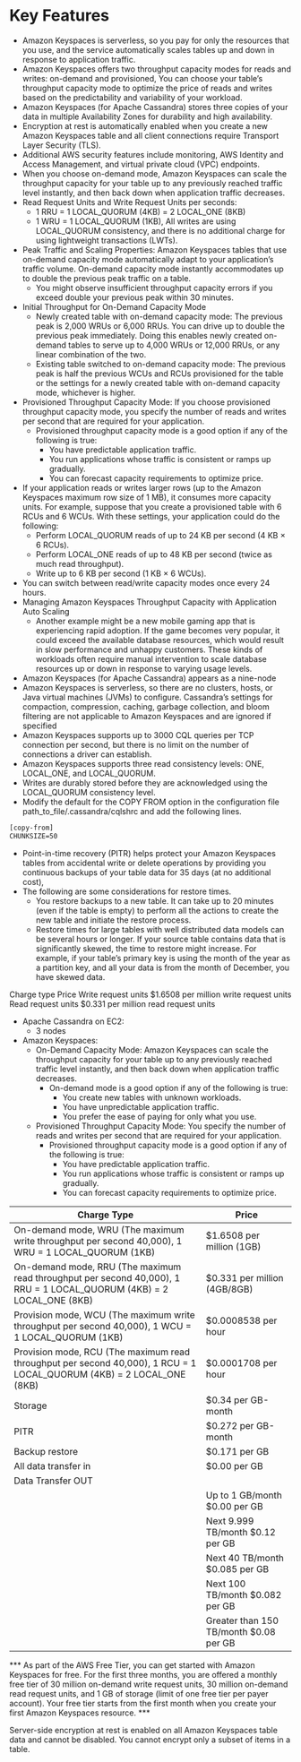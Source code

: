 # Key Features

- Amazon Keyspaces is serverless, so you pay for only the resources that you use, and the service automatically scales tables up and down in response to application traffic.
- Amazon Keyspaces offers two throughput capacity modes for reads and writes: on-demand and provisioned, You can choose your table’s throughput capacity mode to optimize the price of reads and writes based on the predictability and variability of your workload.
- Amazon Keyspaces (for Apache Cassandra) stores three copies of your data in multiple Availability Zones for durability and high availability.
- Encryption at rest is automatically enabled when you create a new Amazon Keyspaces table and all client connections require Transport Layer Security (TLS). 
- Additional AWS security features include monitoring, AWS Identity and Access Management, and virtual private cloud (VPC) endpoints.
- When you choose on-demand mode, Amazon Keyspaces can scale the throughput capacity for your table up to any previously reached traffic level instantly, and then back down when application traffic decreases. 
- Read Request Units and Write Request Units per seconds: 
  - 1 RRU = 1 LOCAL_QUORUM (4KB) = 2 LOCAL_ONE (8KB)
  - 1 WRU = 1 LOCAL_QUORUM (1KB), All writes are using LOCAL_QUORUM consistency, and there is no additional charge for using lightweight transactions (LWTs).
- Peak Traffic and Scaling Properties:
  Amazon Keyspaces tables that use on-demand capacity mode automatically adapt to your application’s traffic volume. On-demand capacity mode instantly accommodates up to double the previous peak traffic on a table.
  - You might observe insufficient throughput capacity errors if you exceed double your previous peak within 30 minutes.
- Initial Throughput for On-Demand Capacity Mode
  - Newly created table with on-demand capacity mode: The previous peak is 2,000 WRUs or 6,000 RRUs. You can drive up to double the previous peak immediately. Doing this enables newly created on-demand tables to serve up to 4,000 WRUs or 12,000 RRUs, or any linear combination of the two.
  - Existing table switched to on-demand capacity mode: The previous peak is half the previous WCUs and RCUs provisioned for the table or the settings for a newly created table with on-demand capacity mode, whichever is higher.
- Provisioned Throughput Capacity Mode: 
  If you choose provisioned throughput capacity mode, you specify the number of reads and writes per second that are required for your application. 
  - Provisioned throughput capacity mode is a good option if any of the following is true:
    - You have predictable application traffic.
    - You run applications whose traffic is consistent or ramps up gradually.
    - You can forecast capacity requirements to optimize price.
- If your application reads or writes larger rows (up to the Amazon Keyspaces maximum row size of 1 MB), it consumes more capacity units. For example, suppose that you create a provisioned table with 6 RCUs and 6 WCUs. With these settings, your application could do the following:
  - Perform LOCAL_QUORUM reads of up to 24 KB per second (4 KB × 6 RCUs).
  - Perform LOCAL_ONE reads of up to 48 KB per second (twice as much read throughput).
  - Write up to 6 KB per second (1 KB × 6 WCUs).
- You can switch between read/write capacity modes once every 24 hours.
- Managing Amazon Keyspaces Throughput Capacity with Application Auto Scaling
  - Another example might be a new mobile gaming app that is experiencing rapid adoption. If the game becomes very popular, it could exceed the available database resources, which would result in slow performance and unhappy customers. These kinds of workloads often require manual intervention to scale database resources up or down in response to varying usage levels.
- Amazon Keyspaces (for Apache Cassandra) appears as a nine-node
- Amazon Keyspaces is serverless, so there are no clusters, hosts, or Java virtual machines (JVMs) to configure. Cassandra’s settings for compaction, compression, caching, garbage collection, and bloom filtering are not applicable to Amazon Keyspaces and are ignored if specified
- Amazon Keyspaces supports up to 3000 CQL queries per TCP connection per second, but there is no limit on the number of connections a driver can establish.
- Amazon Keyspaces supports three read consistency levels: ONE, LOCAL_ONE, and LOCAL_QUORUM. 
- Writes are durably stored before they are acknowledged using the LOCAL_QUORUM consistency level.
- Modify the default for the COPY FROM option in the configuration file path_to_file/.cassandra/cqlshrc and add the following lines.
```txt
[copy-from]
CHUNKSIZE=50
```
- Point-in-time recovery (PITR) helps protect your Amazon Keyspaces tables from accidental write or delete operations by providing you continuous backups of your table data for 35 days (at no additional cost),
- The following are some considerations for restore times.
  - You restore backups to a new table. It can take up to 20 minutes (even if the table is empty) to perform all the actions to create the new table and initiate the restore process.
  - Restore times for large tables with well distributed data models can be several hours or longer.
    If your source table contains data that is significantly skewed, the time to restore might increase. For example, if your table’s primary key is using the month of the year as a partition key, and all your data is from the month of December, you have skewed data.


Charge type	Price
Write request units	$1.6508 per million write request units
Read request units	$0.331 per million read request units

- Apache Cassandra on EC2:
  - 3 nodes
- Amazon Keyspaces:
  - On-Demand Capacity Mode: Amazon Keyspaces can scale the throughput capacity for your table up to any previously reached traffic level instantly, and then back down when application traffic decreases. 
    - On-demand mode is a good option if any of the following is true:
      - You create new tables with unknown workloads. 
      - You have unpredictable application traffic.
      - You prefer the ease of paying for only what you use.
  - Provisioned Throughput Capacity Mode: You specify the number of reads and writes per second that are required for your application.
    - Provisioned throughput capacity mode is a good option if any of the following is true:
      - You have predictable application traffic.
      - You run applications whose traffic is consistent or ramps up gradually.
      - You can forecast capacity requirements to optimize price.

| Charge Type | Price |
| - | - |
| On-demand mode, WRU (The maximum write throughput per second 40,000), 1 WRU = 1 LOCAL_QUORUM (1KB) | $1.6508 per million (1GB) |
| On-demand mode, RRU (The maximum read throughput per second 40,000), 1 RRU = 1 LOCAL_QUORUM (4KB) = 2 LOCAL_ONE (8KB) | $0.331 per million (4GB/8GB) |
| Provision mode, WCU (The maximum write throughput per second 40,000), 1 WCU = 1 LOCAL_QUORUM (1KB) | $0.0008538 per hour |
| Provision mode, RCU (The maximum read throughput per second 40,000), 1 RCU = 1 LOCAL_QUORUM (4KB) = 2 LOCAL_ONE (8KB) | $0.0001708 per hour |
| Storage | $0.34 per GB-month |
| PITR | $0.272 per GB-month |
| Backup restore | $0.171 per GB |
| All data transfer in |	$0.00 per GB |
| Data Transfer OUT | |
| | Up to 1 GB/month	$0.00 per GB |
| | Next 9.999 TB/month	$0.12 per GB |
| | Next 40 TB/month	$0.085 per GB | 
| | Next 100 TB/month	$0.082 per GB | 
| | Greater than 150 TB/month	$0.08 per GB |

*** As part of the AWS Free Tier, you can get started with Amazon Keyspaces for free. For the first three months, you are offered a monthly free tier of 30 million on-demand write request units, 30 million on-demand read request units, and 1 GB of storage (limit of one free tier per payer account). Your free tier starts from the first month when you create your first Amazon Keyspaces resource. ***

Server-side encryption at rest is enabled on all Amazon Keyspaces table data and cannot be disabled. You cannot encrypt only a subset of items in a table.

